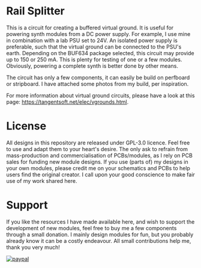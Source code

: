 # Rail Splitter

This is a circuit for creating a buffered virtual ground. It is useful for powering synth modules from a DC power supply. For example, I use mine in combination with a lab PSU set to 24V. An isolated power supply is preferable, such that the virtual ground can be connected to the PSU's earth. Depending on the BUF634 package selected, this circuit may provide up to 150 or 250 mA. This is plenty for testing of one or a few modules. Obviously, powering a complete synth is better done by other means.

The circuit has only a few components, it can easily be build on perfboard or stripboard. I have attached some photos from my build, per inspiration. 

For more information about virtual ground circuits, please have a look at this page: https://tangentsoft.net/elec/vgrounds.html.

# License
All designs in this repository are released under GPL-3.0 licence. Feel free to use and adapt them to your heart's desire. The only ask to refrain from mass-production and commercialisation of PCBs/modules, as I rely on PCB sales for funding new module designs. If you use (parts of) my designs in your own modules, please credit me on your schematics and PCBs to help users find the original creator. I call upon your good conscience to make fair use of my work shared here.

# Support
If you like the resources I have made available here, and wish to support the development of new modules, feel free to buy me a few components through a small donation. I mainly design modules for fun, but you probably already know it can be a costly endeavour. All small contributions help me, thank you very much!

[![paypal](https://www.paypalobjects.com/en_US/i/btn/btn_donateCC_LG.gif)](https://www.paypal.com/donate?hosted_button_id=FZJELWSAH4UKU)
